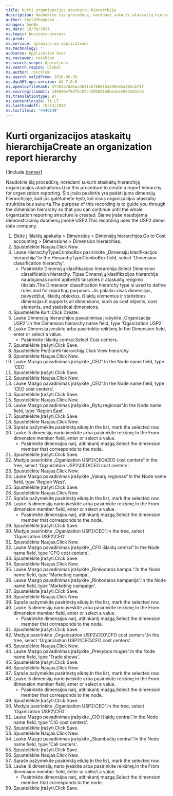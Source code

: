 ```yaml
---
title: Kurti organizacijos ataskaitų hierarchija
description: Naudokite šią procedūrą, norėdami sukurti ataskaitų hierarchiją organizacijos ataskaitoms.
author: ShylaThompson
manager: AnnBe
ms.date: 10/30/2017
ms.topic: business-process
ms.prod: ''
ms.service: dynamics-ax-applications
ms.technology: ''
audience: Application User
ms.reviewer: roschlom
ms.search.scope: Operations
ms.search.region: Global
ms.author: roschlom
ms.search.validFrom: 2016-06-30
ms.dyn365.ops.version: AX 7.0.0
ms.openlocfilehash: 57203a7ddbacd631cbf800fb3a98e35a485cb74f
ms.sourcegitcommit: 199848e78df5cb7c439b001bdbe1ece963593cdb
ms.translationtype: HT
ms.contentlocale: lt-LT
ms.lasthandoff: 10/13/2020
ms.locfileid: "4446140"
---
```

# <a name="create-an-organization-report-hierarchy"></a><span data-ttu-id="62191-103">Kurti organizacijos ataskaitų hierarchija</span><span class="sxs-lookup"><span data-stu-id="62191-103">Create an organization report hierarchy</span></span>

[!include [banner](../../includes/banner.md)]

<span data-ttu-id="62191-104">Naudokite šią procedūrą, norėdami sukurti ataskaitų hierarchiją organizacijos ataskaitoms.</span><span class="sxs-lookup"><span data-stu-id="62191-104">Use this procedure to create a report hierarchy for organization reporting.</span></span> <span data-ttu-id="62191-105">Šio įrašo paskirtis yra padėti jums dimensijų hierarchijoje, kad jūs galėtumėte tęsti, kol visos organizacijos ataskaitų struktūra bus sukurta.</span><span class="sxs-lookup"><span data-stu-id="62191-105">The purpose of this recording is to guide you through the dimension hierarchy so that you can continue until the whole organization reporting structure is created.</span></span> <span data-ttu-id="62191-106">Šiame įraše naudojama demonstracinių duomenų įmonė USP2.</span><span class="sxs-lookup"><span data-stu-id="62191-106">This recording uses the USP2 demo data company.</span></span>

1. <span data-ttu-id="62191-107">Eikite į Išlaidų apskaita > Dimensijos > Dimensijų hierarchijos.</span><span class="sxs-lookup"><span data-stu-id="62191-107">Go to Cost accounting > Dimensions > Dimension hierarchies.</span></span>
2. <span data-ttu-id="62191-108">Spustelėkite Naujas.</span><span class="sxs-lookup"><span data-stu-id="62191-108">Click New.</span></span>
3. <span data-ttu-id="62191-109">Lauke HierarchyTypeComboBox pasirinkite „Dimensijų klasifikacijos hierarchija“.</span><span class="sxs-lookup"><span data-stu-id="62191-109">In the HierarchyTypeComboBox field, select 'Dimension classification hierarchy'.</span></span>
    * <span data-ttu-id="62191-110">Pasirinkite Dimensijų klasifikacijos hierarchija.</span><span class="sxs-lookup"><span data-stu-id="62191-110">Select Dimension classification hierarchy.</span></span> <span data-ttu-id="62191-111">Tipas Dimensijų klasifikacijos hierarchija naudojamas norint apibrėžti taisykles ir ataskaitų rengimo tikslais.</span><span class="sxs-lookup"><span data-stu-id="62191-111">The Dimension classification hierarchy type is used to define rules and for reporting purposes.</span></span> <span data-ttu-id="62191-112">Jis palaiko visas dimensijas, pavyzdžiui, išlaidų objektus, išlaidų elementus ir statistines dimensijas.</span><span class="sxs-lookup"><span data-stu-id="62191-112">It supports all dimensions, such as cost objects, cost elements, and statistical dimensions.</span></span>  
4. <span data-ttu-id="62191-113">Spustelėkite Kurti.</span><span class="sxs-lookup"><span data-stu-id="62191-113">Click Create.</span></span>
5. <span data-ttu-id="62191-114">Lauke Dimensijų hierarchijos pavadinimas įrašykite „Organizacija USP2“.</span><span class="sxs-lookup"><span data-stu-id="62191-114">In the Dimension hierarchy name field, type 'Oganization USP2'.</span></span>
6. <span data-ttu-id="62191-115">Lauke Dimensija įveskite arba pasirinkite reikšmę.</span><span class="sxs-lookup"><span data-stu-id="62191-115">In the Dimension field, enter or select a value.</span></span>
    * <span data-ttu-id="62191-116">Pasirinkite Išlaidų centrai.</span><span class="sxs-lookup"><span data-stu-id="62191-116">Select Cost centers.</span></span>  
7. <span data-ttu-id="62191-117">Spustelėkite Įrašyti.</span><span class="sxs-lookup"><span data-stu-id="62191-117">Click Save.</span></span>
8. <span data-ttu-id="62191-118">Spustelėkite Peržiūrėti hierarchiją.</span><span class="sxs-lookup"><span data-stu-id="62191-118">Click View hierarchy.</span></span>
9. <span data-ttu-id="62191-119">Spustelėkite Naujas.</span><span class="sxs-lookup"><span data-stu-id="62191-119">Click New.</span></span>
10. <span data-ttu-id="62191-120">Lauke Mazgo pavadinimas įrašykite „CEO“.</span><span class="sxs-lookup"><span data-stu-id="62191-120">In the Node name field, type 'CEO'.</span></span>
11. <span data-ttu-id="62191-121">Spustelėkite Įrašyti.</span><span class="sxs-lookup"><span data-stu-id="62191-121">Click Save.</span></span>
12. <span data-ttu-id="62191-122">Spustelėkite Naujas.</span><span class="sxs-lookup"><span data-stu-id="62191-122">Click New.</span></span>
13. <span data-ttu-id="62191-123">Lauke Mazgo pavadinimas įrašykite „CEO“.</span><span class="sxs-lookup"><span data-stu-id="62191-123">In the Node name field, type 'CEO cost centers'.</span></span>
14. <span data-ttu-id="62191-124">Spustelėkite Įrašyti.</span><span class="sxs-lookup"><span data-stu-id="62191-124">Click Save.</span></span>
15. <span data-ttu-id="62191-125">Spustelėkite Naujas.</span><span class="sxs-lookup"><span data-stu-id="62191-125">Click New.</span></span>
16. <span data-ttu-id="62191-126">Lauke Mazgo pavadinimas įrašykite „Rytų regionas“.</span><span class="sxs-lookup"><span data-stu-id="62191-126">In the Node name field, type 'Region East'.</span></span>
17. <span data-ttu-id="62191-127">Spustelėkite Įrašyti.</span><span class="sxs-lookup"><span data-stu-id="62191-127">Click Save.</span></span>
18. <span data-ttu-id="62191-128">Spustelėkite Naujas.</span><span class="sxs-lookup"><span data-stu-id="62191-128">Click New.</span></span>
19. <span data-ttu-id="62191-129">Sąraše pažymėkite pasirinktą eilutę.</span><span class="sxs-lookup"><span data-stu-id="62191-129">In the list, mark the selected row.</span></span>
20. <span data-ttu-id="62191-130">Lauke Iš dimensijų nario įveskite arba pasirinkite reikšmę.</span><span class="sxs-lookup"><span data-stu-id="62191-130">In the From dimension member field, enter or select a value.</span></span>
    * <span data-ttu-id="62191-131">Pasirinkite dimensijos narį, atitinkantį mazgą.</span><span class="sxs-lookup"><span data-stu-id="62191-131">Select the dimension member that corresponds to the node.</span></span>  
21. <span data-ttu-id="62191-132">Spustelėkite Įrašyti.</span><span class="sxs-lookup"><span data-stu-id="62191-132">Click Save.</span></span>
22. <span data-ttu-id="62191-133">Medyje pasirinkite „Oganization USP2\CEO\CEO cost centers“.</span><span class="sxs-lookup"><span data-stu-id="62191-133">In the tree, select 'Oganization USP2\CEO\CEO cost centers'.</span></span>
23. <span data-ttu-id="62191-134">Spustelėkite Naujas.</span><span class="sxs-lookup"><span data-stu-id="62191-134">Click New.</span></span>
24. <span data-ttu-id="62191-135">Lauke Mazgo pavadinimas įrašykite „Vakarų regionas“.</span><span class="sxs-lookup"><span data-stu-id="62191-135">In the Node name field, type 'Region West'.</span></span>
25. <span data-ttu-id="62191-136">Spustelėkite Įrašyti.</span><span class="sxs-lookup"><span data-stu-id="62191-136">Click Save.</span></span>
26. <span data-ttu-id="62191-137">Spustelėkite Naujas.</span><span class="sxs-lookup"><span data-stu-id="62191-137">Click New.</span></span>
27. <span data-ttu-id="62191-138">Sąraše pažymėkite pasirinktą eilutę.</span><span class="sxs-lookup"><span data-stu-id="62191-138">In the list, mark the selected row.</span></span>
28. <span data-ttu-id="62191-139">Lauke Iš dimensijų nario įveskite arba pasirinkite reikšmę.</span><span class="sxs-lookup"><span data-stu-id="62191-139">In the From dimension member field, enter or select a value.</span></span>
    * <span data-ttu-id="62191-140">Pasirinkite dimensijos narį, atitinkantį mazgą.</span><span class="sxs-lookup"><span data-stu-id="62191-140">Select the dimension member that corresponds to the node.</span></span>  
29. <span data-ttu-id="62191-141">Spustelėkite Įrašyti.</span><span class="sxs-lookup"><span data-stu-id="62191-141">Click Save.</span></span>
30. <span data-ttu-id="62191-142">Medyje pasirinkite „Oganization USP2\CEO“.</span><span class="sxs-lookup"><span data-stu-id="62191-142">In the tree, select 'Oganization USP2\CEO'.</span></span>
31. <span data-ttu-id="62191-143">Spustelėkite Naujas.</span><span class="sxs-lookup"><span data-stu-id="62191-143">Click New.</span></span>
32. <span data-ttu-id="62191-144">Lauke Mazgo pavadinimas įrašykite „CFO išlaidų centrai“.</span><span class="sxs-lookup"><span data-stu-id="62191-144">In the Node name field, type 'CFO cost centers'.</span></span>
33. <span data-ttu-id="62191-145">Spustelėkite Įrašyti.</span><span class="sxs-lookup"><span data-stu-id="62191-145">Click Save.</span></span>
34. <span data-ttu-id="62191-146">Spustelėkite Naujas.</span><span class="sxs-lookup"><span data-stu-id="62191-146">Click New.</span></span>
35. <span data-ttu-id="62191-147">Lauke Mazgo pavadinimas įrašykite „Rinkodaros kampa.“.</span><span class="sxs-lookup"><span data-stu-id="62191-147">In the Node name field, type 'Marketing campa'.</span></span>
36. <span data-ttu-id="62191-148">Lauke Mazgo pavadinimas įrašykite „Rinkodaros kampanija“.</span><span class="sxs-lookup"><span data-stu-id="62191-148">In the Node name field, type 'Marketing campaign'.</span></span>
37. <span data-ttu-id="62191-149">Spustelėkite Įrašyti.</span><span class="sxs-lookup"><span data-stu-id="62191-149">Click Save.</span></span>
38. <span data-ttu-id="62191-150">Spustelėkite Naujas.</span><span class="sxs-lookup"><span data-stu-id="62191-150">Click New.</span></span>
39. <span data-ttu-id="62191-151">Sąraše pažymėkite pasirinktą eilutę.</span><span class="sxs-lookup"><span data-stu-id="62191-151">In the list, mark the selected row.</span></span>
40. <span data-ttu-id="62191-152">Lauke Iš dimensijų nario įveskite arba pasirinkite reikšmę.</span><span class="sxs-lookup"><span data-stu-id="62191-152">In the From dimension member field, enter or select a value.</span></span>
    * <span data-ttu-id="62191-153">Pasirinkite dimensijos narį, atitinkantį mazgą.</span><span class="sxs-lookup"><span data-stu-id="62191-153">Select the dimension member that corresponds to the node.</span></span>  
41. <span data-ttu-id="62191-154">Spustelėkite Įrašyti.</span><span class="sxs-lookup"><span data-stu-id="62191-154">Click Save.</span></span>
42. <span data-ttu-id="62191-155">Medyje pasirinkite „Organization USP2\CEO\CFO cost centers“.</span><span class="sxs-lookup"><span data-stu-id="62191-155">In the tree, select 'Organization USP2\CEO\CFO cost centers'.</span></span>
43. <span data-ttu-id="62191-156">Spustelėkite Naujas.</span><span class="sxs-lookup"><span data-stu-id="62191-156">Click New.</span></span>
44. <span data-ttu-id="62191-157">Lauke Mazgo pavadinimas įrašykite „Prekybos mugės“.</span><span class="sxs-lookup"><span data-stu-id="62191-157">In the Node name field, type 'Trade shows'.</span></span>
45. <span data-ttu-id="62191-158">Spustelėkite Įrašyti.</span><span class="sxs-lookup"><span data-stu-id="62191-158">Click Save.</span></span>
46. <span data-ttu-id="62191-159">Spustelėkite Naujas.</span><span class="sxs-lookup"><span data-stu-id="62191-159">Click New.</span></span>
47. <span data-ttu-id="62191-160">Sąraše pažymėkite pasirinktą eilutę.</span><span class="sxs-lookup"><span data-stu-id="62191-160">In the list, mark the selected row.</span></span>
48. <span data-ttu-id="62191-161">Lauke Iš dimensijų nario įveskite arba pasirinkite reikšmę.</span><span class="sxs-lookup"><span data-stu-id="62191-161">In the From dimension member field, enter or select a value.</span></span>
    * <span data-ttu-id="62191-162">Pasirinkite dimensijos narį, atitinkantį mazgą.</span><span class="sxs-lookup"><span data-stu-id="62191-162">Select the dimension member that corresponds to the node.</span></span>  
49. <span data-ttu-id="62191-163">Spustelėkite Įrašyti.</span><span class="sxs-lookup"><span data-stu-id="62191-163">Click Save.</span></span>
50. <span data-ttu-id="62191-164">Medyje pasirinkite „Oganization USP2\CEO“.</span><span class="sxs-lookup"><span data-stu-id="62191-164">In the tree, select 'Oganization USP2\CEO'.</span></span>
51. <span data-ttu-id="62191-165">Lauke Mazgo pavadinimas įrašykite „CIO išlaidų centrai“.</span><span class="sxs-lookup"><span data-stu-id="62191-165">In the Node name field, type 'CIO cost centers'.</span></span>
52. <span data-ttu-id="62191-166">Spustelėkite Įrašyti.</span><span class="sxs-lookup"><span data-stu-id="62191-166">Click Save.</span></span>
53. <span data-ttu-id="62191-167">Spustelėkite Naujas.</span><span class="sxs-lookup"><span data-stu-id="62191-167">Click New.</span></span>
54. <span data-ttu-id="62191-168">Lauke Mazgo pavadinimas įrašykite „Skambučių centrai“.</span><span class="sxs-lookup"><span data-stu-id="62191-168">In the Node name field, type 'Call centers'.</span></span>
55. <span data-ttu-id="62191-169">Spustelėkite Įrašyti.</span><span class="sxs-lookup"><span data-stu-id="62191-169">Click Save.</span></span>
56. <span data-ttu-id="62191-170">Spustelėkite Naujas.</span><span class="sxs-lookup"><span data-stu-id="62191-170">Click New.</span></span>
57. <span data-ttu-id="62191-171">Sąraše pažymėkite pasirinktą eilutę.</span><span class="sxs-lookup"><span data-stu-id="62191-171">In the list, mark the selected row.</span></span>
58. <span data-ttu-id="62191-172">Lauke Iš dimensijų nario įveskite arba pasirinkite reikšmę.</span><span class="sxs-lookup"><span data-stu-id="62191-172">In the From dimension member field, enter or select a value.</span></span>
    * <span data-ttu-id="62191-173">Pasirinkite dimensijos narį, atitinkantį mazgą.</span><span class="sxs-lookup"><span data-stu-id="62191-173">Select the dimension member that corresponds to the node.</span></span>  
59. <span data-ttu-id="62191-174">Spustelėkite Įrašyti.</span><span class="sxs-lookup"><span data-stu-id="62191-174">Click Save.</span></span>

